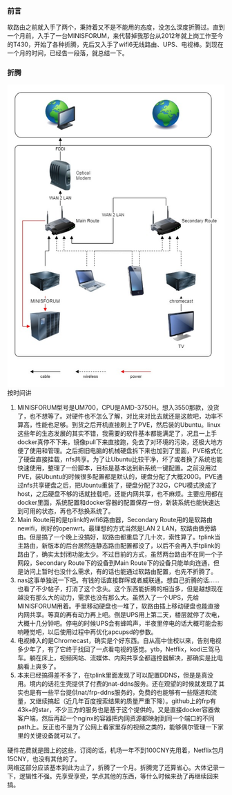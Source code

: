 ### 前言
软路由之前就入手了两个，秉持着又不是不能用的态度，没怎么深度折腾过。直到一个月前，入手了一台MINISFORUM，来代替掉我那台从2012年就上岗工作至今的T430，开始了各种折腾，先后又入手了wifi6无线路由、UPS、电视棒。到现在一个月的时间，已经告一段落，就总结一下。

### 折腾
![network](https://github.com/demondevilhades/doc/blob/main/2021-03-04_network/network_2021-03.jpg "有图有真相")  
按时间讲  
 1. MINISFORUM型号是UM700，CPU是AMD-3750H。想入3550那款，没货了，也不想等了。对硬件也不怎么了解，对比来对比去就还是这款吧，功率不算高，性能也足够。到货之后开机直接刷上了PVE，然后装的Ubuntu。linux这些年的生态发展的其实不错，我需要的软件基本都能满足了，况且一上手docker真停不下来，镜像pull下来直接跑，免去了对环境的污染，还极大地方便了使用和管理。之后把旧电脑的机械硬盘拆下来也加到了里面，PVE格式化了硬盘直接挂载，nfs共享。为了让Ubuntu比较干净，坏了或者换了系统也能快速使用，整理了一份脚本，目标是基本达到新系统一键配置。之前没用过PVE，装Ubuntu的时候很多配置都是默认的，硬盘分配了大概200G。PVE通过nfs共享硬盘之后，把Ubuntu重装了，硬盘分配了32G，CPU模式换成了host，之后硬盘不够的话就挂载吧，还能内网共享，也不麻烦。主要应用都在docker里面，系统配置和docker容器的配置保存一份，新装系统也能快速达到可用的状态，再也不愁换系统了。
 2. Main Route用的是tplink的wifi6路由器，Secondary Route用的是软路由newifi，刷好的openwrt。最理想的方式当然是LAN 2 LAN，软路由做旁路由。但是搞了一个晚上没搞好，软路由都重启了几十次，索性算了。tplink当主路由，新版本的后台居然连静态路由配置都没了，以后不会再入手tplink的路由了，确实太封闭功能太少。不过目前的方式，虽然两台路由不在同一个子网段，Secondary Route下的设备到Main Route下的设备只能单向连通，但是访问上暂时也没什么需求，有的话也能通过软路由配置，也先不折腾了。
 3. nas这事单独说一下吧。有钱的话直接群晖或者威联通。想自己折腾的话……也看了不少帖子，打消了这个念头。这个东西能折腾的相当多，但是越想现在越没有那么大的动力，需求也没有那么大。虽然入了一个UPS，先给MINISFORUM用着。手里移动硬盘也一堆了，软路由插上移动硬盘也能直接内网共享。等真的再有动力再上吧。倒是UPS用上第二天，楼层就停了次电，大概十几分钟吧。停电的时候UPS会有蜂鸣声，半夜里停电的话大概可能会影响睡觉吧，以后使用过程中再优化apcupsd的参数。
 4. 电视棒入的是Chromecast，确实是个好东西。自从高中住校以来，告别电视多少年了，有了它终于找回了一点看电视的感觉。ytb，Netflix，kodi三驾马车。躺在床上，视频网站、流媒体、内网共享全都遥控器解决，那确实是比电脑看上爽多了。
 5. 本来已经搞得差不多了，在tplink里面发现了可以配置DDNS，但是是真没用。境内的话花生壳提供了付费的nat-ddns服务。还在观望的时候就发现了其实也是有一些平台提供nat/frp-ddns服务的，免费的也能够有一些隧道和流量，又继续搞起（近几年百度搜索结果的质量严重下降）。github上的frp有43k+的star，不少三方的服务也是基于这个提供的。又是直接docker容器做客户端，然后再起一个nginx的容器把内网资源都映射到同一个端口的不同path上。反正也不是为了公网上看家里存的视频之类的，能够偶尔管理一下家里的关键设备就可以了。
 
硬件花费就是图上的这些，订阅的话，机场一年不到100CNY先用着，Netflix包月15CNY，也没有其他的了。  
网络这部分应该基本到此为止了，折腾了一个月。折腾完了还算省心。大体记录一下，逻辑性不强。先享受享受，学点其他的东西，等什么时候来劲了再继续回来搞。  
